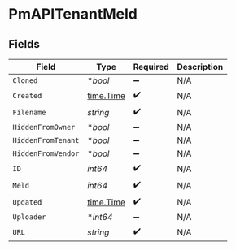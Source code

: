 # PmAPITenantMeld


## Fields

| Field                                     | Type                                      | Required                                  | Description                               |
| ----------------------------------------- | ----------------------------------------- | ----------------------------------------- | ----------------------------------------- |
| `Cloned`                                  | **bool*                                   | :heavy_minus_sign:                        | N/A                                       |
| `Created`                                 | [time.Time](https://pkg.go.dev/time#Time) | :heavy_check_mark:                        | N/A                                       |
| `Filename`                                | *string*                                  | :heavy_check_mark:                        | N/A                                       |
| `HiddenFromOwner`                         | **bool*                                   | :heavy_minus_sign:                        | N/A                                       |
| `HiddenFromTenant`                        | **bool*                                   | :heavy_minus_sign:                        | N/A                                       |
| `HiddenFromVendor`                        | **bool*                                   | :heavy_minus_sign:                        | N/A                                       |
| `ID`                                      | *int64*                                   | :heavy_check_mark:                        | N/A                                       |
| `Meld`                                    | *int64*                                   | :heavy_check_mark:                        | N/A                                       |
| `Updated`                                 | [time.Time](https://pkg.go.dev/time#Time) | :heavy_check_mark:                        | N/A                                       |
| `Uploader`                                | **int64*                                  | :heavy_minus_sign:                        | N/A                                       |
| `URL`                                     | *string*                                  | :heavy_check_mark:                        | N/A                                       |